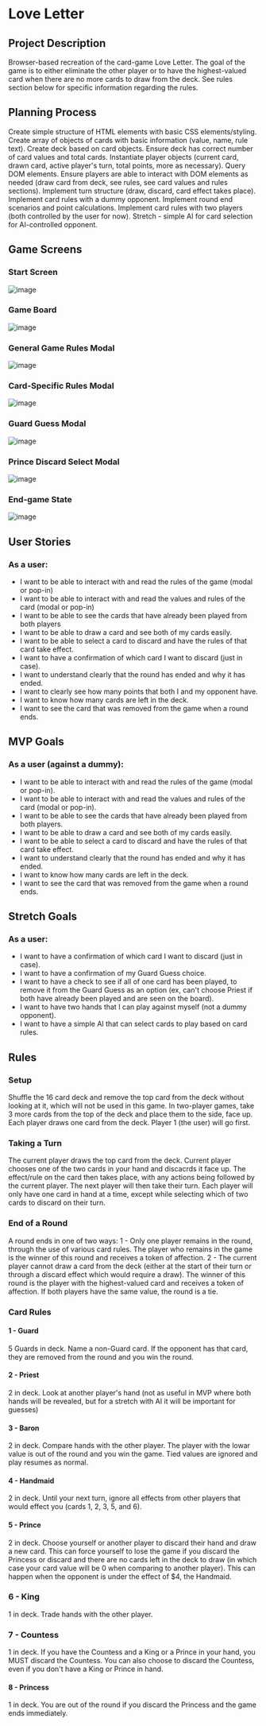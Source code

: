 # Love Letter

## Project Description
Browser-based recreation of the card-game Love Letter.  The goal of the game is to either eliminate the other player or to have the highest-valued card when there are no more cards to draw from the deck.  See rules section below for specific information regarding the rules.

## Planning Process
Create simple structure of HTML elements with basic CSS elements/styling. Create array of objects of cards with basic information (value, name, rule text).  Create deck based on card objects.  Ensure deck has correct number of card values and total cards.  Instantiate player objects (current card, drawn card, active player's turn, total points, more as necessary).  Query DOM elements.  Ensure players are able to interact with DOM elements as needed (draw card from deck, see rules, see card values and rules sections).   Implement turn structure (draw, discard, card effect takes place).  Implement card rules with a dummy opponent.  Implement round end scenarios and point calculations.  Implement card rules with two players (both controlled by the user for now).  Stretch - simple AI for card selection for AI-controlled opponent.

## Game Screens
### Start Screen
![image](https://user-images.githubusercontent.com/89223981/163021814-9afd174e-ec64-4ea4-9068-4fd3b46a7660.png)
### Game Board
![image](https://user-images.githubusercontent.com/89223981/163021906-88d1262d-f0ee-4a5f-9c02-9128f17fe68f.png)
### General Game Rules Modal
![image](https://user-images.githubusercontent.com/89223981/163022011-cf84bec8-6989-4f2e-bd43-49d39fce4d4b.png)
### Card-Specific Rules Modal
![image](https://user-images.githubusercontent.com/89223981/163022081-035a844b-68d5-4184-8528-a6b8a0acbbd3.png)
### Guard Guess Modal
![image](https://user-images.githubusercontent.com/89223981/163022203-20671e7c-66ab-4f5f-a21a-c90e3d4000ad.png)
### Prince Discard Select Modal
![image](https://user-images.githubusercontent.com/89223981/163022248-2a2fd6ba-ace4-49b1-81a6-be4dec637a2f.png)
### End-game State
![image](https://user-images.githubusercontent.com/89223981/163022459-3debad32-702c-4405-b4f3-f36127207904.png)


## User Stories
### As a user:
- I want to be able to interact with and read the rules of the game (modal or pop-in)
- I want to be able to interact with and read the values and rules of the card (modal or pop-in)
- I want to be able to see the cards that have already been played from both players
- I want to be able to draw a card and see both of my cards easily.
- I want to be able to select a card to discard and have the rules of that card take effect.
- I want to have a confirmation of which card I want to discard (just in case).
- I want to understand clearly that the round has ended and why it has ended.
- I want to clearly see how many points that both I and my opponent have.  
- I want to know how many cards are left in the deck.
- I want to see the card that was removed from the game when a round ends.

## MVP Goals
### As a user (against a dummy):
- I want to be able to interact with and read the rules of the game (modal or pop-in).
- I want to be able to interact with and read the values and rules of the card (modal or pop-in).
- I want to be able to see the cards that have already been played from both players.
- I want to be able to draw a card and see both of my cards easily.
- I want to be able to select a card to discard and have the rules of that card take effect.
- I want to understand clearly that the round has ended and why it has ended.
- I want to know how many cards are left in the deck.
- I want to see the card that was removed from the game when a round ends.

## Stretch Goals
### As a user:
- I want to have a confirmation of which card I want to discard (just in case).
- I want to have a confirmation of my Guard Guess choice.
- I want to have a check to see if all of one card has been played, to remove it from the Guard Guess as an option (ex, can't choose Priest if both have already been played and are seen on the board).
- I want to have two hands that I can play against myself (not a dummy opponent).
- I want to have a simple AI that can select cards to play based on card rules.

## Rules

### Setup
Shuffle the 16 card deck and remove the top card from the deck without looking at it, which will not be used in this game.  In two-player games, take 3 more cards from the top of the deck and place them to the side, face up.  Each player draws one card from the deck.  Player 1 (the user) will go first.
### Taking a Turn
The current player draws the top card from the deck. Current player chooses one of the two cards in your hand and discacrds it face up.  The effect/rule on the card then takes place, with any actions being followed by the current player.  The next player will then take their turn.  Each player will only have one card in hand at a time, except while selecting which of two cards to discard on their turn.
### End of a Round
A round ends in one of two ways:
1 - Only one player remains in the round, through the use of various card rules.  The player who remains in the game is the winner of this round and receives a token of affection.
2 - The current player cannot draw a card from the deck (either at the start of their turn or through a discard effect which would require a draw).  The winner of this round is the player with the highest-valued card and receives a token of affection.  If both players have the same value, the round is a tie.
### Card Rules
#### 1 - Guard
5 Guards in deck.  Name a non-Guard card.  If the opponent has that card, they are removed from the round and you win the round.
#### 2 - Priest 
2 in deck.  Look at another player's hand (not as useful in MVP where both hands will be revealed, but for a stretch with AI it will be important for guesses)
#### 3 - Baron
2 in deck.  Compare hands with the other player.  The player with the lowar value is out of the round and you win the game.  Tied values are ignored and play resumes as normal.
#### 4 - Handmaid
2 in deck. Until your next turn, ignore all effects from other players that would effect you (cards 1, 2, 3, 5, and 6).
#### 5 - Prince
2 in deck. Choose yourself or another player to discard their hand and draw a new card.  This can force yourself to lose the game if you discard the Princess or discard and there are no cards left in the deck to draw (in which case your card value will be 0 when comparing to another player).  This can happen when the opponent is under the effect of $4, the Handmaid.
### 6 - King
1 in deck.  Trade hands with the other player.
### 7 - Countess
1 in deck. If you have the Countess and a King or a Prince in your hand, you MUST discard the Countess.  You can also choose to discard the Countess, even if you don't have a King or Prince in hand.
#### 8 - Princess
1 in deck. You are out of the round if you discard the Princess and the game ends immediately.
